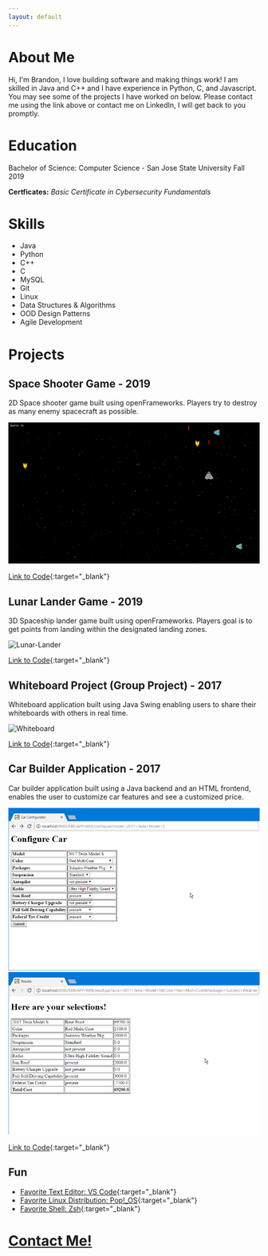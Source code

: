 ```yaml
---
layout: default
---
```


# About Me

Hi, I'm Brandon, I love building software and making things work! I am skilled in Java and C++ and I have experience in Python, C, and Javascript. You may see some of the projects I have worked on below. Please contact me using the link above or contact me on LinkedIn, I will get back to you promptly.

# Education

Bachelor of Science: Computer Science - San Jose State University Fall 2019

**Certficates:** *Basic Certificate in Cybersecurity Fundamentals*

# Skills

*   Java
*   Python
*   C++
*   C
*   MySQL
*   Git
*   Linux
*   Data Structures & Algorithms
*   OOD Design Patterns
*   Agile Development


# Projects

## Space Shooter Game - 2019

2D Space shooter game built using openFrameworks. Players try to destroy as many enemy spacecraft as possible.

![Space-Shooter](assets/space-shooter.gif)

[Link to Code](https://github.com/brandon-a/2D-Shooter){:target="_blank"}

## Lunar Lander Game - 2019

3D Spaceship lander game built using openFrameworks. Players goal is to get points from landing within the designated landing zones.

![Lunar-Lander](assets/lunar-lander.gif)

[Link to Code](https://github.com/brandon-a/lunar-lander){:target="_blank"}

## Whiteboard Project (Group Project) - 2017

Whiteboard application built using Java Swing enabling users to share their whiteboards with others in real time.

![Whiteboard](assets/whiteboard.gif)

[Link to Code](https://github.com/brandon-a/whiteboard){:target="_blank"}

## Car Builder Application - 2017

Car builder application built using a Java backend and an HTML frontend, enables the user to customize car features and see a customized price.

![Car-Builder1](assets/car-builder-1.png)
![Car-Builder2](assets/car-builder-2.png)

[Link to Code](https://github.com/brandon-a/KBB-Application){:target="_blank"}

## Fun

*   [Favorite Text Editor: VS Code](https://code.visualstudio.com/){:target="_blank"}
*   [Favorite Linux Distribution: Pop!_OS](https://system76.com/pop){:target="_blank"}
*   [Favorite Shell: Zsh](http://zsh.sourceforge.net/){:target="_blank"}


# [Contact Me!](https://b7g53.typeform.com/to/cVQ4m2 "Contact Me!")
